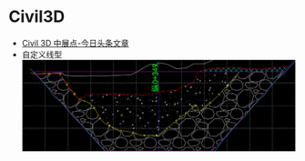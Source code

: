 # Civil3D
- [Civil 3D 中展点-今日头条文章](https://www.toutiao.com/i6612881361223025159/)
- 自定义线型
![示例](./img/Civil3D线型.PNG)
